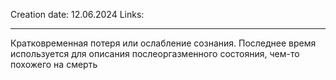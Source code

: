 Creation date: 12.06.2024
Links:

---

Кратковременная потеря или ослабление сознания. Последнее время используется для описания послеоргазменного состояния, чем-то похожего на смерть